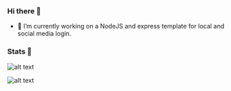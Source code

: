 ### Hi there 👋  
- 🔭 I’m currently working on a NodeJS and express template for local and social media login.  
  
 ### Stats 👋 
![alt text](https://github-readme-stats.vercel.app/api/top-langs/?username=ragranadosu&theme=dracula&layout=compact%22%20alt=%22Top%20langs)  

![alt text](https://github-readme-stats.vercel.app/api?username=ragranadosu&show_icons=true&theme=dracula&hide_title=true&count_private=true)  

<!--
**ragranadosu/ragranadosu** is a ✨ _special_ ✨ repository because its `README.md` (this file) appears on your GitHub profile.

Here are some ideas to get you started:

- 🔭 I’m currently working on ...
- 🌱 I’m currently learning ...
- 👯 I’m looking to collaborate on ...
- 🤔 I’m looking for help with ...
- 💬 Ask me about ...
- 📫 How to reach me: ...
- 😄 Pronouns: ...
- ⚡ Fun fact: ...
-->
